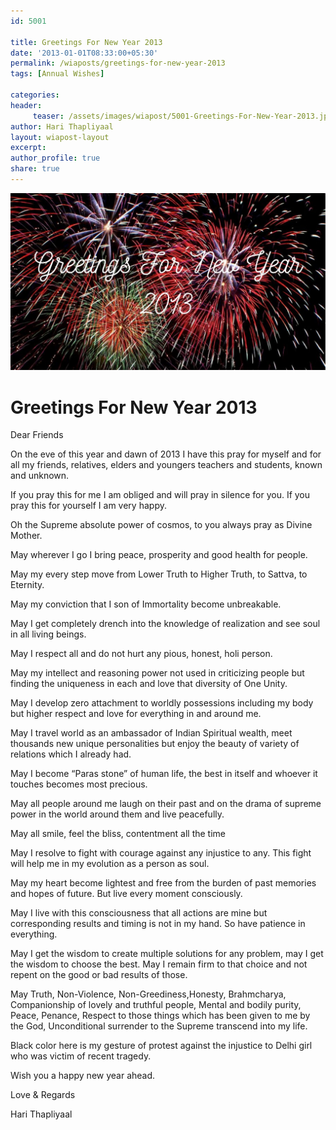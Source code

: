 ```yaml
--- 
id: 5001

title: Greetings For New Year 2013
date: '2013-01-01T08:33:00+05:30'
permalink: /wiaposts/greetings-for-new-year-2013
tags: [Annual Wishes]

categories: 
header:
     teaser: /assets/images/wiapost/5001-Greetings-For-New-Year-2013.jpg
author: Hari Thapliyaal 
layout: wiapost-layout 
excerpt:  
author_profile: true 
share: true 
---
```


![Greetings For New Year 2013](/assets/images/wiapost/5001-Greetings-For-New-Year-2013.jpg)     
   
# Greetings For New Year 2013   
   
Dear Friends   
   
On the eve of this year and dawn of 2013 I have this pray for myself and for all my friends, relatives, elders and youngers teachers and students, known and unknown.

If you pray this for me I am obliged and will pray in silence for you. If you pray this for yourself I am very happy.

Oh the Supreme absolute power of cosmos, to you always pray as Divine Mother.

May wherever I go I bring peace, prosperity and good health for people.

May my every step move from Lower Truth to Higher Truth, to Sattva, to Eternity.

May my conviction that I son of Immortality become unbreakable.

May I get completely drench into the knowledge of realization and see soul in all living beings.

May I respect all and do not hurt any pious, honest, holi person.

May my intellect and reasoning power not used in criticizing people but finding the uniqueness in each and love that diversity of One Unity.

May I develop zero attachment to worldly possessions including my body but higher respect and love for everything in and around me.

May I travel world as an ambassador of Indian Spiritual wealth, meet thousands new unique personalities but enjoy the beauty of variety of relations which I already had.

May I become “Paras stone” of human life, the best in itself and whoever it touches becomes most precious.

May all people around me laugh on their past and on the drama of supreme power in the world around them and live peacefully.

May all smile, feel the bliss, contentment all the time

May I resolve to fight with courage against any injustice to any. This fight will help me in my evolution as a person as soul.

May my heart become lightest and free from the burden of past memories and hopes of future. But live every moment consciously.

May I live with this consciousness that all actions are mine but corresponding results and timing is not in my hand. So have patience in everything.

May I get the wisdom to create multiple solutions for any problem, may I get the wisdom to choose the best. May I remain firm to that choice and not repent on the good or bad results of those.

May Truth, Non-Violence, Non-Greediness,Honesty, Brahmcharya, Companionship of lovely and truthful people, Mental and bodily purity, Peace, Penance, Respect to those things which has been given to me by the God, Unconditional surrender to the Supreme transcend into my life.

Black color here is my gesture of protest against the injustice to Delhi girl who was victim of recent tragedy.

Wish you a happy new year ahead.

Love & Regards

Hari Thapliyaal

